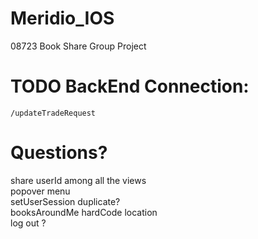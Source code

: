 # Meridio_IOS
08723 Book Share Group Project


# TODO BackEnd Connection:
`/updateTradeRequest`<br />

# Questions?
share userId among all the views <br />
popover menu <br />
setUserSession duplicate? <br />
booksAroundMe hardCode location <br />
log out ? <br />
